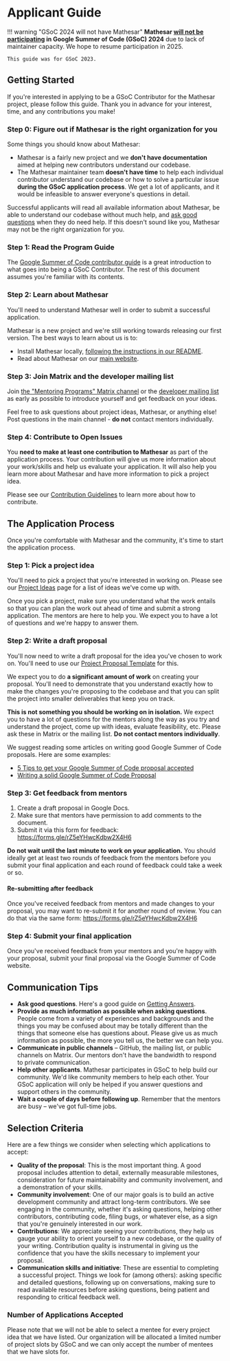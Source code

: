 # Applicant Guide


!!! warning "GSoC 2024 will not have Mathesar"
    **Mathesar [will not be participating](https://github.com/mathesar-foundation/mathesar/issues/3381) in Google Summer of Code (GSoC) 2024** due to lack of maintainer capacity. We hope to resume participation in 2025.

    This guide was for GSoC 2023.


## Getting Started

If you're interested in applying to be a GSoC Contributor for the Mathesar project, please follow this guide. Thank you in advance for your interest, time, and any contributions you make!

### Step 0: Figure out if Mathesar is the right organization for you
Some things you should know about Mathesar:

- Mathesar is a fairly new project and we **don't have documentation** aimed at helping new contributors understand our codebase.
- The Mathesar maintainer team **doesn't have time** to help each individual contributor understand our codebase or how to solve a particular issue **during the GSoC application process**. We get a lot of applicants, and it would be infeasible to answer everyone's questions in detail.

Successful applicants will read all available information about Mathesar, be able to understand our codebase without much help, and [ask good questions](https://www.mikeash.com/getting_answers.html) when they do need help. If this doesn't sound like you, Mathesar may not be the right organization for you.

### Step 1: Read the Program Guide
The [Google Summer of Code contributor guide](https://google.github.io/gsocguides/student/) is a great introduction to what goes into being a GSoC Contributor. The rest of this document assumes you're familiar with its contents.

### Step 2: Learn about Mathesar
You'll need to understand Mathesar well in order to submit a successful application. 

Mathesar is a new project and we're still working towards releasing our first version. The best ways to learn about us is to:

- Install Mathesar locally, [following the instructions in our README](https://github.com/centerofci/mathesar).
- Read about Mathesar on our [main website](https://mathesar.org).

### Step 3: Join Matrix and the developer mailing list
Join [the "Mentoring Programs" Matrix channel](/community/matrix) or the [developer mailing list](/community/mailing-lists) as early as possible to introduce yourself and get feedback on your ideas.

Feel free to ask questions about project ideas, Mathesar, or anything else! Post questions in the main channel - **do not** contact mentors individually. 

### Step 4: Contribute to Open Issues
You **need to make at least one contribution to Mathesar** as part of the application process. Your contribution will give us more information about your work/skills and help us evaluate your application. It will also help you learn more about Mathesar and have more information to pick a project idea.

Please see our [Contribution Guidelines](https://github.com/centerofci/mathesar/blob/develop/CONTRIBUTING.md) to learn more about how to contribute.

## The Application Process
Once you're comfortable with Mathesar and the community, it's time to start the application process.

### Step 1: Pick a project idea
You'll need to pick a project that you're interested in working on. Please see our [Project Ideas](/community/mentoring/project-ideas) page for a list of ideas we've come up with.

Once you pick a project, make sure you understand what the work entails so that you can plan the work out ahead of time and submit a strong application. The mentors are here to help you. We expect you to have a lot of questions and we're happy to answer them.

### Step 2: Write a draft proposal
You'll now need to write a draft proposal for the idea you've chosen to work on. You'll need to use our [Project Proposal Template](/community/mentoring/project-proposal-template) for this.

We expect you to do **a significant amount of work** on creating your proposal. You'll need to demonstrate that you understand exactly how to make the changes you're proposing to the codebase and that you can split the project into smaller deliverables that keep you on track.

**This is not something you should be working on in isolation.** We expect you to have a lot of questions for the mentors along the way as you try and understand the project, come up with ideas, evaluate feasibility, etc. Please ask these in Matrix or the mailing list. **Do not contact mentors individually**.

We suggest reading some articles on writing good Google Summer of Code proposals. Here are some examples:

* [5 Tips to get your Google Summer of Code proposal accepted](https://people.csail.mit.edu/baghdadi/TXT_blog/5_advices_to_get_your_proposal_accepted.lyx.html)
* [Writing a solid Google Summer of Code Proposal](https://medium.com/@evenstensberg/writing-a-solid-google-summer-of-code-proposal-a200fc6e785b)

### Step 3: Get feedback from mentors
1. Create a draft proposal in Google Docs.
2. Make sure that mentors have permission to add comments to the document.
3. Submit it via this form for feedback: https://forms.gle/rZ5eYHwcKdbw2X4H6

**Do not wait until the last minute to work on your application.** You should ideally get at least two rounds of feedback from the mentors before you submit your final application and each round of feedback could take a week or so.

#### Re-submitting after feedback
Once you've received feedback from mentors and made changes to your proposal, you may want to re-submit it for another round of review. You can do that via the same form: https://forms.gle/rZ5eYHwcKdbw2X4H6

### Step 4: Submit your final application
Once you've received feedback from your mentors and you're happy with your proposal, submit your final proposal via the Google Summer of Code website.

## Communication Tips
- **Ask good questions**. Here's a good guide on [Getting Answers](https://www.mikeash.com/getting_answers.html).
- **Provide as much information as possible when asking questions**. People come from a variety of experiences and backgrounds and the things you may be confused about may be totally different than the things that someone else has questions about. Please give us as much information as possible, the more you tell us, the better we can help you.
- **Communicate in public channels** – GitHub, the mailing list, or public channels on Matrix. Our mentors don't have the bandwidth to respond to private communication.
- **Help other applicants**. Mathesar participates in GSoC to help build our community. We'd like community members to help each other. Your GSoC application will only be helped if you answer questions and support others in the community.
- **Wait a couple of days before following up**. Remember that the mentors are busy – we've got full-time jobs.

## Selection Criteria
Here are a few things we consider when selecting which applications to accept:

- **Quality of the proposal**: This is the most important thing. A good proposal includes attention to detail, externally measurable milestones, consideration for future maintainability and community involvement, and a demonstration of your skills.
- **Community involvement**: One of our major goals is to build an active development community and attract long-term contributors. We see engaging in the community, whether it's asking questions, helping other contributors, contributing code, filing bugs, or whatever else, as a sign that you're genuinely interested in our work.
- **Contributions**: We appreciate seeing your contributions, they help us gauge your ability to orient yourself to a new codebase, or the quality of your writing. Contribution quality is instrumental in giving us the confidence that you have the skills necessary to implement your proposal.
- **Communication skills and initiative**: These are essential to completing a successful project. Things we look for (among others): asking specific and detailed questions, following up on conversations, making sure to read available resources before asking questions, being patient and responding to critical feedback well.

### Number of Applications Accepted
Please note that we will not be able to select a mentee for every project idea that we have listed. Our organization will be allocated a limited number of project slots by GSoC and we can only accept the number of mentees that we have slots for.